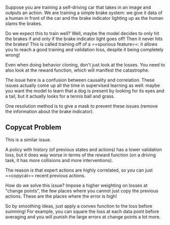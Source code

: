 Suppose you are training a self-driving car that takes in an image and outputs an action. We are training a simple brake system: we give it data of a human in front of the car and the brake indicator lighting up as the human slams the brakes.

Do we expect this to train well? Well, maybe the model decides to only hit the brakes if and only if the brake indicator light goes off! Then it never hits the brakes! This is called training off of a ==spurious feature==: it allows you to reach a good training and validation loss, despite it being completely wrong!

Even when doing behavior cloning, don't just look at the losses. You need to also look at the reward function, which will manifest the catastrophe.

The issue here is a confusion between causality and correlation. These issues actually come up all the time in supervised learning as well: maybe you want the model to learn that a dog is present by looking for its eyes and a tail, but it actually looks for a tennis ball and grass. 

One resolution method is to give a mask to prevent these issues (remove the information about the brake indicator).

## Copycat Problem

This is a similar issue.

A policy with history (of previous states and actions) has a lower validation loss, but it does way worse in terms of the reward function (on a driving task, it has more collisions and more interventions).

The reason is that expert actions are highly correlated, so you can just ==copycat== recent previous actions. 

How do we solve this issue? Impose a higher weighting on losses at "change points", the few places where you cannot just copy the previous actions. These are the places where the error is high!

So by smoothing ideas, just apply a convex function to the loss before summing! For example, you can square the loss at each data point before averaging and you will punish the large errors at change points a lot more.

